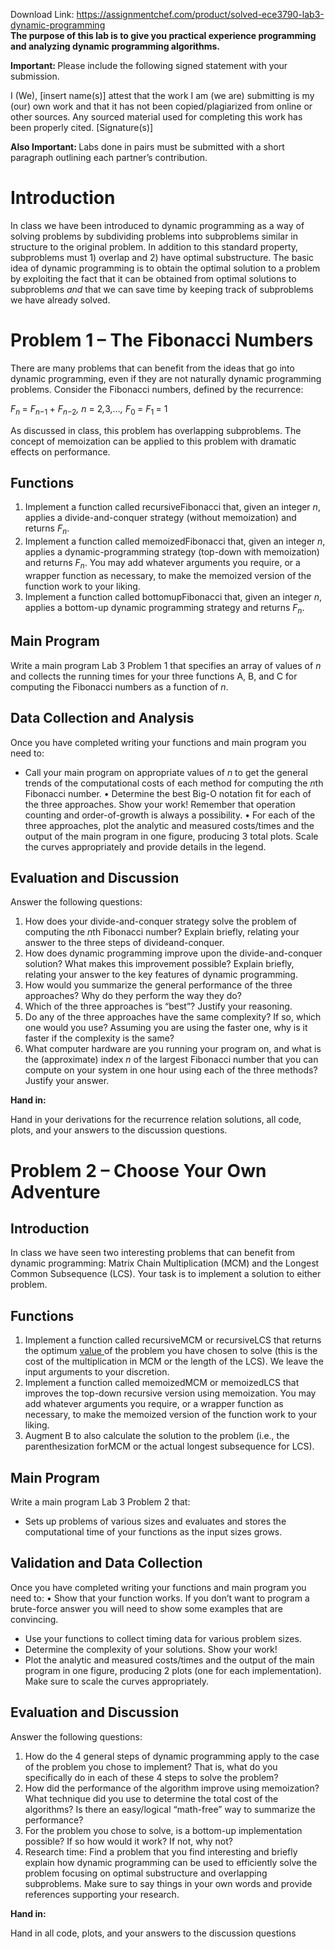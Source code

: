 Download Link: https://assignmentchef.com/product/solved-ece3790-lab3-dynamic-programming
<br>
<strong>The purpose of this lab is to give you practical experience programming and analyzing dynamic programming algorithms.</strong>

<strong>Important: </strong>Please include the following signed statement with your submission.

I (We), [insert name(s)] attest that the work I am (we are) submitting is my (our) own work and that it has not been copied/plagiarized from online or other sources. Any sourced material used for completing this work has been properly cited. [Signature(s)]

<strong>Also Important: </strong>Labs done in pairs must be submitted with a short paragraph outlining each partner’s contribution.

<h1>Introduction</h1>

In class we have been introduced to dynamic programming as a way of solving problems by subdividing problems into subproblems similar in structure to the original problem. In addition to this standard property, subproblems must 1) overlap and 2) have optimal substructure. The basic idea of dynamic programming is to obtain the optimal solution to a problem by exploiting the fact that it can be obtained from optimal solutions to subproblems <em>and </em>that we can save time by keeping track of subproblems we have already solved.

<h1>Problem 1 – The Fibonacci Numbers</h1>

There are many problems that can benefit from the ideas that go into dynamic programming, even if they are not naturally dynamic programming problems. Consider the Fibonacci numbers, defined by the recurrence:

<em>F<sub>n </sub></em>= <em>F<sub>n</sub></em><sub>−1 </sub>+ <em>F<sub>n</sub></em><sub>−2</sub><em>,               n </em>= 2<em>,</em>3<em>,…,              F</em><sub>0 </sub>= <em>F</em><sub>1 </sub>= 1

As discussed in class, this problem has overlapping subproblems. The concept of memoization can be applied to this problem with dramatic effects on performance.

<h2>Functions</h2>

<ol>

 <li>Implement a function called recursiveFibonacci that, given an integer <em>n</em>, applies a divide-and-conquer strategy (without memoization) and returns <em>F<sub>n</sub></em>.</li>

 <li>Implement a function called memoizedFibonacci that, given an integer <em>n</em>, applies a dynamic-programming strategy (top-down with memoization) and returns <em>F<sub>n</sub></em>. You may add whatever arguments you require, or a wrapper function as necessary, to make the memoized version of the function work to your liking.</li>

 <li>Implement a function called bottomupFibonacci that, given an integer <em>n</em>, applies a bottom-up dynamic programming strategy and returns <em>F<sub>n</sub></em>.</li>

</ol>

<h2>Main Program</h2>

Write a main program Lab 3 Problem 1 that specifies an array of values of <em>n </em>and collects the running times for your three functions A, B, and C for computing the Fibonacci numbers as a function of <em>n</em>.

<h2>Data Collection and Analysis</h2>

Once you have completed writing your functions and main program you need to:

<ul>

 <li>Call your main program on appropriate values of <em>n </em>to get the general trends of the computational costs of each method for computing the <em>n</em>th Fibonacci number. • Determine the best Big-O notation fit for each of the three approaches. Show your work! Remember that operation counting and order-of-growth is always a possibility. • For each of the three approaches, plot the analytic and measured costs/times and the output of the main program in one figure, producing 3 total plots. Scale the curves appropriately and provide details in the legend.</li>

</ul>

<h2>Evaluation and Discussion</h2>

Answer the following questions:

<ol>

 <li>How does your divide-and-conquer strategy solve the problem of computing the <em>n</em>th Fibonacci number? Explain briefly, relating your answer to the three steps of divideand-conquer.</li>

 <li>How does dynamic programming improve upon the divide-and-conquer solution? What makes this improvement possible? Explain briefly, relating your answer to the key features of dynamic programming.</li>

 <li>How would you summarize the general performance of the three approaches? Why do they perform the way they do?</li>

 <li>Which of the three approaches is “best”? Justify your reasoning.</li>

 <li>Do any of the three approaches have the same complexity? If so, which one would you use? Assuming you are using the faster one, why is it faster if the complexity is the same?</li>

 <li>What computer hardware are you running your program on, and what is the (approximate) index <em>n </em>of the largest Fibonacci number that you can compute on your system in one hour using each of the three methods? Justify your answer.</li>

</ol>

<strong>Hand in:</strong>

Hand in your derivations for the recurrence relation solutions, all code, plots, and your answers to the discussion questions.

<h1>Problem 2 – Choose Your Own Adventure</h1>

<h2>Introduction</h2>

In class we have seen two interesting problems that can benefit from dynamic programming: Matrix Chain Multiplication (MCM) and the Longest Common Subsequence (LCS). Your task is to implement a solution to either problem.

<h2>Functions</h2>

<ol>

 <li>Implement a function called recursiveMCM or recursiveLCS that returns the optimum <u>value </u>of the problem you have chosen to solve (this is the cost of the multiplication in MCM or the length of the LCS). We leave the input arguments to your discretion.</li>

 <li>Implement a function called memoizedMCM or memoizedLCS that improves the top-down recursive version using memoization. You may add whatever arguments you require, or a wrapper function as necessary, to make the memoized version of the function work to your liking.</li>

 <li>Augment B to also calculate the solution to the problem (i.e., the parenthesization forMCM or the actual longest subsequence for LCS).</li>

</ol>

<h2>Main Program</h2>

Write a main program Lab 3 Problem 2 that:

<ul>

 <li>Sets up problems of various sizes and evaluates and stores the computational time of your functions as the input sizes grows.</li>

</ul>

<h2>Validation and Data Collection</h2>

Once you have completed writing your functions and main program you need to: • Show that your function works. If you don’t want to program a brute-force answer you will need to show some examples that are convincing.

<ul>

 <li>Use your functions to collect timing data for various problem sizes.</li>

 <li>Determine the complexity of your solutions. Show your work!</li>

 <li>Plot the analytic and measured costs/times and the output of the main program in one figure, producing 2 plots (one for each implementation). Make sure to scale the curves appropriately.</li>

</ul>

<h2>Evaluation and Discussion</h2>

Answer the following questions:

<ol>

 <li>How do the 4 general steps of dynamic programming apply to the case of the problem you chose to implement? That is, what do you specifically do in each of these 4 steps to solve the problem?</li>

 <li>How did the performance of the algorithm improve using memoization? What technique did you use to determine the total cost of the algorithms? Is there an easy/logical “math-free” way to summarize the performance?</li>

 <li>For the problem you chose to solve, is a bottom-up implementation possible? If so how would it work? If not, why not?</li>

 <li>Research time: Find a problem that you find interesting and briefly explain how dynamic programming can be used to efficiently solve the problem focusing on optimal substructure and overlapping subproblems. Make sure to say things in your own words and provide references supporting your research.</li>

</ol>

<strong>Hand in:</strong>

Hand in all code, plots, and your answers to the discussion questions